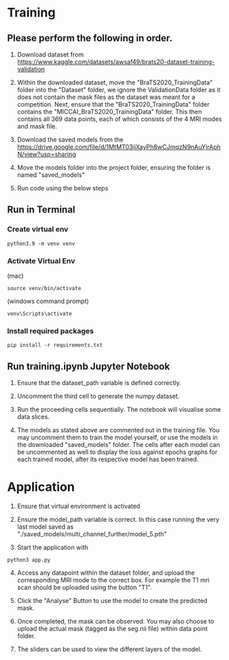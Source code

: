 

# Training

## Please perform the following in order.

1. Download dataset from https://www.kaggle.com/datasets/awsaf49/brats20-dataset-training-validation

2. Within the downloaded dataset, move the "BraTS2020_TrainingData" folder into the "Dataset" folder, we ignore the ValidationData folder as it does not contain the mask files as the dataset was meant for a competition. Next, ensure that the "BraTS2020_TrainingData" folder contains the "MICCAI_BraTS2020_TrainingData" folder. This then contains all 369 data points, each of which consists of the 4 MRI modes and mask file. 

3. Download the saved models from the https://drive.google.com/file/d/1MtMT03ijXayPh8wCJmqzN9nAuYjrAphN/view?usp=sharing

4. Move the models folder into the project folder, ensuring the folder is named "saved_models"

5. Run code using the below steps

## Run in Terminal

### Create virtual env
```
python3.9 -m venv venv 
```
### Activate Virtual Env
(mac)
```
source venv/bin/activate
```
 (windows command prompt)
```
venv\Scripts\activate
```
### Install required packages
```
pip install -r requirements.txt
```

## Run training.ipynb Jupyter Notebook
1. Ensure that the dataset_path variable is defined correctly. 

2. Uncomment the third cell to generate the numpy dataset.

3. Run the proceeding cells sequentially. The notebook will visualise some data slices. 

4. The models as stated above are commented out in the training file. You may uncomment them to train the model yourself, or use the models in the downloaded "saved_models" folder. The cells after each model can be uncommented as well to display the loss against epochs graphs for each trained model, after its respective model has been trained.




# Application

1. Ensure that virtual environment is activated

2. Ensure the model_path variable is correct. In this case running the very last model saved as "./saved_models/multi_channel_further/model_5.pth"

3. Start the application with 
```
python3 app.py
```
4. Access any datapoint within the dataset folder, and upload the corresponding MRI mode to the correct box. For example the T1 mri scan should be uploaded using the button "T1".

5. Click the "Analyse" Button to use the model to create the predicted mask. 

6. Once completed, the mask can be observed. You may also choose to upload the actual mask (tagged as the seg.nii file) within data point folder. 

7. The sliders can be used to view the different layers of the model. 